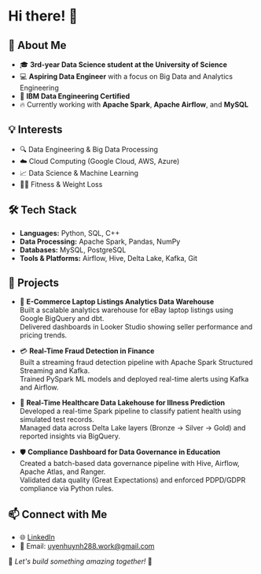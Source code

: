 # Hi there! 👋

## 🚀 About Me
- 🎓 **3rd-year Data Science student at the University of Science**
- 💻 **Aspiring Data Engineer** with a focus on Big Data and Analytics Engineering  
- 📜 **IBM Data Engineering Certified**
- 🔥 Currently working with **Apache Spark**, **Apache Airflow**, and **MySQL**

## 💡 Interests
- 🔍 Data Engineering & Big Data Processing
- ☁️ Cloud Computing (Google Cloud, AWS, Azure)
- 📈 Data Science & Machine Learning
- 🏋️‍♂️ Fitness & Weight Loss

## 🛠️ Tech Stack
- **Languages:** Python, SQL, C++
- **Data Processing:** Apache Spark, Pandas, NumPy
- **Databases:** MySQL, PostgreSQL
- **Tools & Platforms:** Airflow, Hive, Delta Lake, Kafka, Git

## 📌 Projects

- 🛒 **E-Commerce Laptop Listings Analytics Data Warehouse**  
  Built a scalable analytics warehouse for eBay laptop listings using Google BigQuery and dbt.  
  Delivered dashboards in Looker Studio showing seller performance and pricing trends.

- 💳 **Real-Time Fraud Detection in Finance**  
  Built a streaming fraud detection pipeline with Apache Spark Structured Streaming and Kafka.  
  Trained PySpark ML models and deployed real-time alerts using Kafka and Airflow.

- 🏥 **Real-Time Healthcare Data Lakehouse for Illness Prediction**  
  Developed a real-time Spark pipeline to classify patient health using simulated test records.  
  Managed data across Delta Lake layers (Bronze → Silver → Gold) and reported insights via BigQuery.

- 🛡️ **Compliance Dashboard for Data Governance in Education**  
  Created a batch-based data governance pipeline with Hive, Airflow, Apache Atlas, and Ranger.  
  Validated data quality (Great Expectations) and enforced PDPD/GDPR compliance via Python rules.

## 📫 Connect with Me
- 🌐 [LinkedIn](https://www.linkedin.com/in/uyen-huynh-19674029a/)
- 📧 Email: uyenhuynh288.work@gmail.com

🌟 _Let's build something amazing together!_ 🚀
